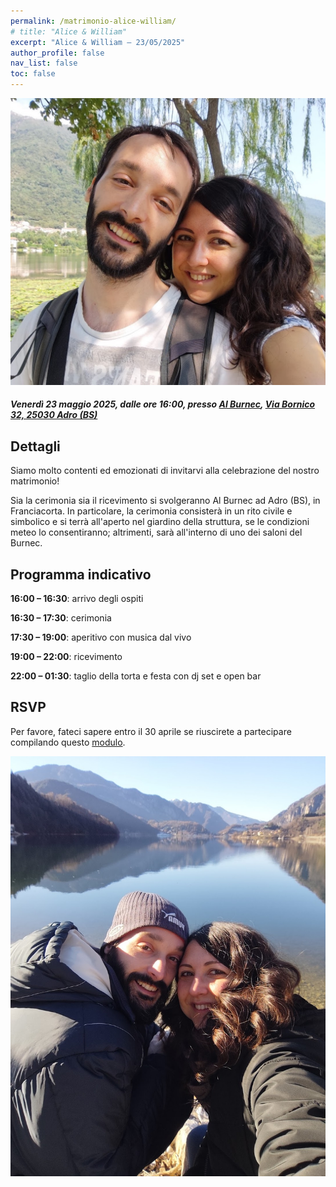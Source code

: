 ```yaml
---
permalink: /matrimonio-alice-william/
# title: "Alice & William"
excerpt: "Alice & William – 23/05/2025"
author_profile: false
nav_list: false
toc: false
---
```


![Alice & William](../images/wa-2.jpg "Lago di Revine - Agosto 2024")
#### _Venerdì 23 maggio 2025, dalle ore 16:00, presso [Al Burnec](https://al-burnec.com), [Via Bornico 32, 25030 Adro (BS)](https://maps.app.goo.gl/VRvmL2ThkSdTZgbv5)_


## Dettagli 

Siamo molto contenti ed emozionati di invitarvi alla celebrazione del nostro matrimonio!

Sia la cerimonia sia il ricevimento si svolgeranno Al Burnec ad Adro (BS), in Franciacorta. In particolare, la cerimonia consisterà in un rito civile e simbolico e si terrà all'aperto nel giardino della struttura, se le condizioni meteo lo consentiranno; altrimenti, sarà all'interno di uno dei saloni del Burnec.

## Programma indicativo

**16:00 – 16:30**: arrivo degli ospiti

**16:30 – 17:30**: cerimonia

**17:30 – 19:00**: aperitivo con musica dal vivo

**19:00 – 22:00**: ricevimento

**22:00 – 01:30**: taglio della torta e festa con dj set e open bar

## RSVP

Per favore, fateci sapere entro il 30 aprile se riuscirete a partecipare compilando questo [modulo]().


![Alice & William](../images/wa-1.jpg "Lago di Ledro - Gennaio 2025")

